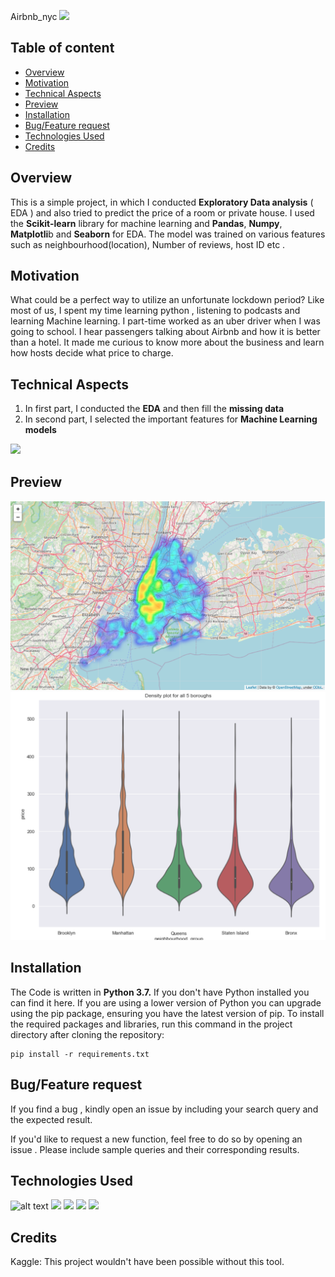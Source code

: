 Airbnb_nyc
<img src="https://tophotel.news/wp-content/uploads/2019/03/New-York-City-Brooklyn-Bridge-Panorama-Juergen-Roth-2.jpg">
## Table of content 
- [Overview](#overview)
- [Motivation](#motivation)
- [Technical Aspects](#technical-aspects)
- [Preview](#preview)
- [Installation](#installation)
- [Bug/Feature request](#bug-feature-request)
- [Technologies Used](#technologies-used)
- [Credits](#credits)





## Overview
This is a simple project, in which I conducted **Exploratory Data analysis** ( EDA ) and also tried to predict the price of a room or private house. I used the **Scikit-learn** library for machine learning  and **Pandas**, **Numpy**, **Matplotli**b and **Seaborn** for EDA. The model was trained on various features such as neighbourhood(location), Number of reviews, host ID etc .


## Motivation 
What could be a perfect way to utilize an unfortunate lockdown period? Like most of us,   I spent my time learning python , listening to podcasts and learning Machine learning. I part-time worked as an uber driver when I was going to school. I hear passengers talking about Airbnb and how it is better than a hotel. It made me curious to know more about the business and learn how hosts decide what price to charge.  

## Technical Aspects 
 1. In first part, I conducted the **EDA** and then fill the **missing data**
 2. In second part, I selected the important features for **Machine Learning models**
 <img src="https://bigsnarf.files.wordpress.com/2016/04/ml_map.png?w=1260">
 
 
 
 ## Preview 
  <img src="https://github.com/Mandeepsingh666/Airbnb_nyc/blob/master/Screen%20Shot%202020-07-10%20at%203.13.22%20AM.png?raw=true">
 <img src="https://github.com/Mandeepsingh666/Airbnb_nyc/blob/master/Screen%20Shot%202020-07-10%20at%203.14.01%20AM.png?raw=true">
 
 
## Installation
The Code is written in **Python 3.7.** If you don't have Python installed you can find it here. If you are using a lower version of Python you can upgrade using the pip package, ensuring you have the latest version of pip. To install the required packages and libraries, run this command in the project directory after cloning the repository:
```
pip install -r requirements.txt
```

## Bug/Feature request 
If you find a bug , kindly open an issue  by including your search query and the expected result.

If you'd like to request a new function, feel free to do so by opening an issue . Please include sample queries and their corresponding results.

## Technologies Used
![alt text](https://camo.githubusercontent.com/2fb0723ef80f8d87a51218680e209c66f213edf8/68747470733a2f2f666f7274686562616467652e636f6d2f696d616765732f6261646765732f6d6164652d776974682d707974686f6e2e737667)
<img src="https://static.javatpoint.com/tutorial/numpy/images/numpy-tutorial.png" width="130">
<img src="https://cdn.shortpixel.ai/spai/q_lossy+ret_img/https://numfocus.org/wp-content/uploads/2016/07/pandas-logo-300.png" width="100" hight="20" >
<img src="https://upload.wikimedia.org/wikipedia/commons/thumb/0/05/Scikit_learn_logo_small.svg/1200px-Scikit_learn_logo_small.svg.png" width="90">
<img src="https://matplotlib.org/3.2.2/_static/logo2_compressed.svg" width="130">


## Credits 
Kaggle: This project wouldn't have been possible without this tool. 
